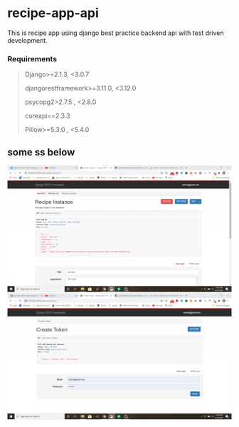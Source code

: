 # recipe-app-api
This is recipe app using django best practice backend api with test driven development.



### Requirements

>Django>=2.1.3, <3.0.7
>
>djangorestframework>=3.11.0, <3.12.0
>
>psycopg2>2.7.5 , <2.8.0
>
>coreapi==2.3.3
>
>Pillow>=5.3.0 , <5.4.0


## some ss below

<img src="project_ss/Annotation 2020-06-21 234327.png"></img>
<img src="project_ss/Annotation 2020-06-21 234530.png"></img>